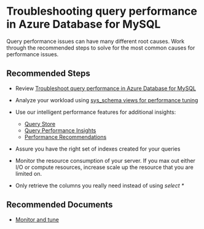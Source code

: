 <properties
    pageTitle="Troubleshooting query performance in Azure Database for MySQL"
    description="Troubleshooting query performance in Azure Database for MySQL"
    service="microsoft.dbformysql"
    resource="servers"
    authors="jan-eng"
    ms.author="janeng"
    displayOrder="40"
    selfHelpType="resource"
    supportTopicIds="32640094"
    resourceTags="servers, databases"
    productPesIds="16221"
    cloudEnvironments="public"
    articleId="69a504ec-67e1-4d7a-ad2f-46ec95ca044a"
/>

# Troubleshooting query performance in Azure Database for MySQL

Query performance issues can have many different root causes. Work through the recommended steps to solve for the most common causes for performance issues.

## **Recommended Steps**

* Review [Troubleshoot query performance in Azure Database for MySQL](https://docs.microsoft.com/azure/mysql/howto-troubleshoot-query-performance)
* Analyze your workload using [sys_schema views for performance tuning](https://docs.microsoft.com/azure/mysql/howto-troubleshoot-sys-schema)
* Use our intelligent performance features for additional insights:

  * [Query Store](https://docs.microsoft.com/azure/mysql/concepts-query-store)
  * [Query Performance Insights](https://docs.microsoft.com/azure/mysql/concepts-query-performance-insight)
  * [Performance Recommendations](https://docs.microsoft.com/azure/mysql/concepts-performance-recommendations)

* Assure you have the right set of indexes created for your queries
* Monitor the resource consumption of your server. If you max out either I/O or compute resources, increase scale up the resource that you are limited on.
* Only retrieve the columns you really need instead of using *select \**

## **Recommended Documents**

* [Monitor and tune](https://docs.microsoft.com/azure/mysql/concepts-monitoring)<br>
